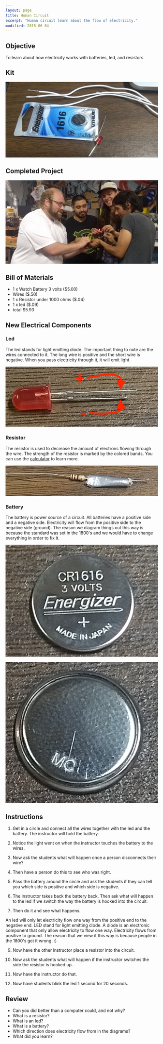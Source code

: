```yaml
---
layout: page
title: Human Circuit
excerpt: "Human circuit learn about the flow of electricity."
modified: 2018-06-04
---
```


## Objective

To learn about how electricity works with batteries, led, and resistors.

## Kit

![Project Kit](/images/summer-camp/day-1/human-circuit/project.jpg)

## Completed Project

![Human Circuit](/images/summer-camp/day-1/human-circuit/what-it-looks-like.jpg)

## Bill of Materials 

- 1 x Watch Battery 3 volts ($5.00)
- Wires ($.50)
- 1 x Resistor under 1000 ohms ($.04)
- 1 x led ($.09)
- total $5.93 

## New Electrical Components 

### Led

The led stands for light emitting diode.  The important thing to note are the wires connected to it.  The long wire is  positive and the short wire is negative.  When you pass electricity through it, it will emit light.

![Led](/images/summer-camp/day-1/human-circuit/led.jpg)

### Resistor

The resistor is used to decrease the amount of electrons flowing through the wire.  The strength of the resistor is marked by the colored bands.  You can use the [calculator](https://www.allaboutcircuits.com/tools/resistor-color-code-calculator/) to learn more.

![Resistor](/images/summer-camp/day-1/human-circuit/resistor.jpg)


### Battery

The battery is power source of a circuit.  All batteries have a positive side and a negative side.  Electricity will flow from the positive side to the negative side (ground).  The reason we diagram things out this way is because the standard was set in the 1800's and we would have to change everything in order to fix it.

![Battery Positive](/images/summer-camp/day-1/human-circuit/positive-battery.jpg)

![Battery Negative](/images/summer-camp/day-1/human-circuit/negative-battery.jpg)


## Instructions

1) Get in a circle and connect all the wires together with the led and the battery.  The instructor will hold the battery.

2) Notice the light went on when the instructor touches the battery to the wires.  

3) Now ask the students what will happen once a person disconnects their wire?  

4) Then have a person do this to see who was right.

5) Pass the battery around the circle and ask the students if they can tell you which side is positive and which side is negative.

6) The instructor takes back the battery back.  Then ask what will happen to the led if we switch the way the battery is hooked into the circuit.

7) Then do it and see what happens.

An led will only let electricity flow one way from the positive end to the negative end.   LED stand for light emitting diode.  A diode is an electronic component that only allow electricity to flow one way.  Electricity flows from positive to ground.  The reason that we view it this way is because people in the 1800's got it wrong. :)

9) Now have the other instructor place a resistor into the circuit.  

10) Now ask the students what will happen if the instructor switches the side the resistor is hooked up. 

11) Now have the instructor do that.

12) Now have students blink the led 1 second for 20 seconds.  

## Review

- Can you did better than a computer could, and not why?
- What is a resistor?
- What is an led?
- What is a battery?
- Which direction does electricity flow from in the diagrams?
- What did you learn?
